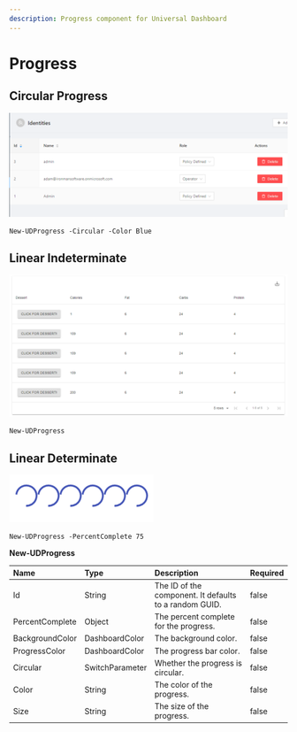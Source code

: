 ```yaml
---
description: Progress component for Universal Dashboard
---
```


# Progress

## Circular Progress

![](../../../../.gitbook/assets/image%20%2880%29.png)

```text
New-UDProgress -Circular -Color Blue
```

## Linear Indeterminate

![](../../../../.gitbook/assets/image%20%2862%29.png)

```text
New-UDProgress
```

## Linear Determinate

![](../../../../.gitbook/assets/image%20%2869%29.png)

```text
New-UDProgress -PercentComplete 75
```

**New-UDProgress**

| Name | Type | Description | Required |
| :--- | :--- | :--- | :--- |
| Id | String | The ID of the component. It defaults to a random GUID. | false |
| PercentComplete | Object | The percent complete for the progress. | false |
| BackgroundColor | DashboardColor | The background color. | false |
| ProgressColor | DashboardColor | The progress bar color. | false |
| Circular | SwitchParameter | Whether the progress is circular. | false |
| Color | String | The color of the progress. | false |
| Size | String | The size of the progress. | false |

